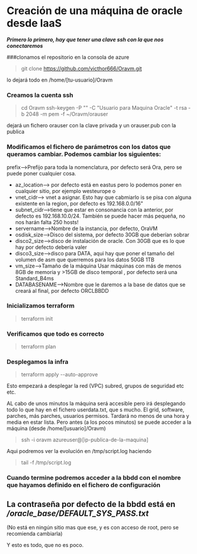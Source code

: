 # Creación de una máquina de oracle desde IaaS 


***Primero lo primero, hay que tener una clave ssh con la que nos conectaremos***


###clonamos el repositorio en la consola de azure 
  > git clone https://github.com/victhor666/Oravm.git

lo dejará todo en   /home/[tu-usuario]/Oravm

### Creamos la cuenta ssh 
  > cd Oravm 
  > ssh-keygen -P "" -C "Usuario para Maquina Oracle" -t rsa -b 2048 -m pem -f ~/Oravm/orauser

dejará un fichero orauser con la clave privada y un orauser.pub con la publica

### Modificamos el fichero de parámetros con los datos que queramos cambiar. Podemos cambiar los siguientes:

prefix-->Prefijo para toda la nomenclatura, por defecto será Ora, pero se puede poner cualquier cosa.

- az_location--> por defecto está en eastus pero lo podemos poner en cualquier sitio, por ejemplo westeurope o 
- vnet_cidr--> vnet a asignar. Esto hay que cabmiarlo is se pisa con alguna existente en la region, por defecto es 192.168.0.0/16"
- subnet_cidr-->tiene que estar en consonancia con la anterior, por defecto es 192.168.10.0/24. También se puede hacer más pequeña, no nos harán falta 250 hosts!
- servername-->Nombre de la instancia, por defecto, OraVM
- osdisk_size-->Disco del sistema, por defecto 30GB que deberían sobrar
- disco2_size-->disco de instalación de oracle. Con 30GB que es lo que hay por defecto debería valer
- disco3_size-->disco para DATA, aqui hay que poner el tamaño del volumen de asm que querremos para los datos 50GB 1TB
- vm_size-->Tamaño de la máquina Usar máquinas con más de menos 8GB de memoria y >15GB de disco temporal , por defecto será una Standard_B4ms
- DATABASENAME-->Nombre que le daremos a la base de datos que se creará al final, por defecto ORCLBBDD
 

### Inicializamos terraform
  > terraform init

### Verificamos que todo es correcto
  > terraform plan

### Desplegamos la infra
  > terraform apply --auto-approve

Esto empezará a desplegar la red (VPC) subred, grupos de seguridad etc etc. 

AL cabo de unos minutos la máquina será accesible pero irá desplegando todo lo que hay en el fichero userdata.txt, que s mucho. El grid, software, parches, más parches, usuarios permisos. Tardará no menos de una hora y media en estar lista. Pero antes (a los pocos minutos) se puede acceder a la máquina
  (desde /home/[usuario]/Oravm)
  > ssh -i oravm azureuser@[ip-publica-de-la-maquina]

Aqui podremos ver la evolución en /tmp/script.log haciendo
  > tail -f /tmp/script.log

### Cuando termine podremos acceder a la bbdd con el nombre que hayamos definido en el fichero de configuración
## La contraseña por defecto de la bbdd está en ***/oracle_base/DEFAULT_SYS_PASS.txt***
(No está en ningún sitio mas que ese, y es con acceso de root, pero se recomienda cambiarla)

Y esto es todo, que no es poco. 


